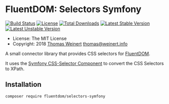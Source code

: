 # FluentDOM: Selectors Symfony

[![Build Status](https://travis-ci.org/ThomasWeinert/Selectors-Symfony.svg?branch=master)](https://travis-ci.org/ThomasWeinert/FluentDOM-Selectors-Symfony)
[![License](https://poser.pugx.org/fluentdom/selectors-symfony/license.svg)](https://packagist.org/packages/fluentdom/selectors-symfony)
[![Total Downloads](https://poser.pugx.org/fluentdom/selectors-symfony/downloads.svg)](https://packagist.org/packages/selectors-symfony)
[![Latest Stable Version](https://poser.pugx.org/fluentdom/selectors-symfony/v/stable.svg)](https://packagist.org/packages/fluentdom/selectors-symfony)
[![Latest Unstable Version](https://poser.pugx.org/fluentdom/selectors-symfony/v/unstable.svg)](https://packagist.org/packages/fluentdom/selectors-symfony)

* License: The MIT License
* Copyright: 2018 [Thomas Weinert](http://thomas.weinert.info) <thomas@weinert.info>

A small connector library that provides CSS selectors for [FluentDOM](https://github.com/FluentDOM/FluentDOM).

It uses the [Symfony CSS-Selector Component](https://github.com/symfony/CssSelector) to convert the CSS Selectors to XPath.

## Installation

```
composer require fluentdom/selectors-symfony
```
